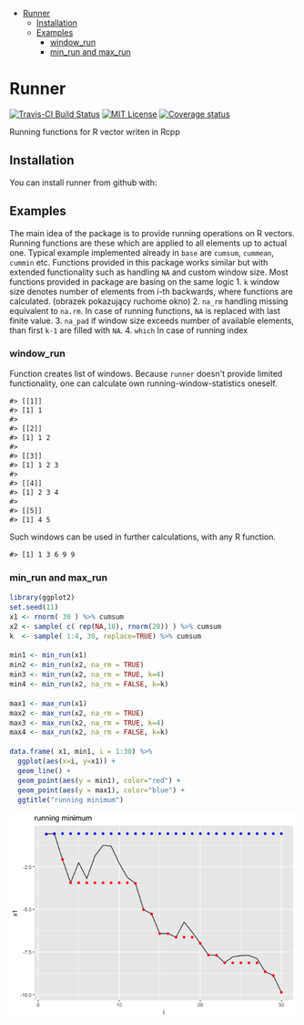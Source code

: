 
-   [Runner](#runner)
    -   [Installation](#installation)
    -   [Examples](#examples)
        -   [window\_run](#window_run)
        -   [min\_run and max\_run](#min_run-and-max_run)

<!-- README.md is generated from README.Rmd. Please edit that file -->
Runner
======

[![Travis-CI Build Status](https://travis-ci.org/elo2zero/runner.svg?branch=master)](https://travis-ci.org/elo2zero/runner) [![MIT License](https://badges.frapsoft.com/os/mit/mit.svg)](https://opensource.org/licenses/mit-license.php) [![Coverage status](https://codecov.io/gh/elo2zero/runner/branch/master/graph/badge.svg)](https://codecov.io/github/elo2zero/runner?branch=master)

Running functions for R vector writen in Rcpp

Installation
------------

You can install runner from github with:

Examples
--------

The main idea of the package is to provide running operations on R vectors. Running functions are these which are applied to all elements up to actual one. Typical example implemented already in `base` are `cumsum`, `cummean`, `cummin` etc. Functions provided in this package works similar but with extended functionality such as handling `NA` and custom window size. Most functions provided in package are basing on the same logic 1. `k` window size denotes number of elements from i-th backwards, where functions are calculated.
(obrazek pokazujący ruchome okno) 2. `na_rm` handling missing equivalent to `na.rm`. In case of running functions, `NA` is replaced with last finite value. 3. `na_pad` if window size exceeds number of available elements, than first `k-1` are filled with `NA`. 4. `which` In case of running index

### window\_run

Function creates list of windows. Because `runner` doesn't provide limited functionality, one can calculate own running-window-statistics oneself.

    #> [[1]]
    #> [1] 1
    #> 
    #> [[2]]
    #> [1] 1 2
    #> 
    #> [[3]]
    #> [1] 1 2 3
    #> 
    #> [[4]]
    #> [1] 2 3 4
    #> 
    #> [[5]]
    #> [1] 4 5

Such windows can be used in further calculations, with any R function.

    #> [1] 1 3 6 9 9

### min\_run and max\_run

``` r
library(ggplot2)
set.seed(11)
x1 <- rnorm( 30 ) %>% cumsum
x2 <- sample( c( rep(NA,10), rnorm(20)) ) %>% cumsum
k  <- sample( 1:4, 30, replace=TRUE) %>% cumsum

min1 <- min_run(x1)
min2 <- min_run(x2, na_rm = TRUE)
min3 <- min_run(x2, na_rm = TRUE, k=4)
min4 <- min_run(x2, na_rm = FALSE, k=k)

max1 <- max_run(x1)
max2 <- max_run(x2, na_rm = TRUE)
max3 <- max_run(x2, na_rm = TRUE, k=4)
max4 <- max_run(x2, na_rm = FALSE, k=k)

data.frame( x1, min1, i = 1:30) %>%
  ggplot(aes(x=i, y=x1)) +
  geom_line() +
  geom_point(aes(y = min1), color="red") +
  geom_point(aes(y = max1), color="blue") +
  ggtitle("running minimum")
```

![](README-min_run_example-1.png)
